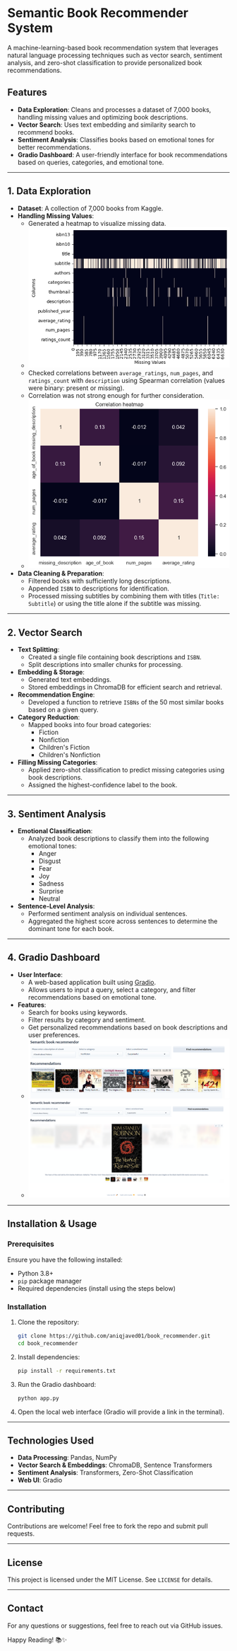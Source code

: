 # Semantic Book Recommender System

A machine-learning-based book recommendation system that leverages natural language processing techniques such as vector search, sentiment analysis, and zero-shot classification to provide personalized book recommendations.

## Features

- **Data Exploration**: Cleans and processes a dataset of 7,000 books, handling missing values and optimizing book descriptions.
- **Vector Search**: Uses text embedding and similarity search to recommend books.
- **Sentiment Analysis**: Classifies books based on emotional tones for better recommendations.
- **Gradio Dashboard**: A user-friendly interface for book recommendations based on queries, categories, and emotional tone.

---

## 1. Data Exploration

- **Dataset**: A collection of 7,000 books from Kaggle.
- **Handling Missing Values**:
  - Generated a heatmap to visualize missing data.
  - ![Alt text](images/heatmap.png)
  - Checked correlations between `average_ratings`, `num_pages`, and `ratings_count` with `description` using Spearman correlation (values were binary: present or missing).
  - Correlation was not strong enough for further consideration.
  - ![Alt text](images/correlation_heatmap.png)
- **Data Cleaning & Preparation**:
  - Filtered books with sufficiently long descriptions.
  - Appended `ISBN` to descriptions for identification.
  - Processed missing subtitles by combining them with titles (`Title: Subtitle`) or using the title alone if the subtitle was missing.

---

## 2. Vector Search

- **Text Splitting**:
  - Created a single file containing book descriptions and `ISBN`.
  - Split descriptions into smaller chunks for processing.
- **Embedding & Storage**:
  - Generated text embeddings.
  - Stored embeddings in ChromaDB for efficient search and retrieval.
- **Recommendation Engine**:
  - Developed a function to retrieve `ISBNs` of the 50 most similar books based on a given query.
- **Category Reduction**:
  - Mapped books into four broad categories:
    - Fiction
    - Nonfiction
    - Children's Fiction
    - Children's Nonfiction
- **Filling Missing Categories**:
  - Applied zero-shot classification to predict missing categories using book descriptions.
  - Assigned the highest-confidence label to the book.

---

## 3. Sentiment Analysis

- **Emotional Classification**:
  - Analyzed book descriptions to classify them into the following emotional tones:
    - Anger
    - Disgust
    - Fear
    - Joy
    - Sadness
    - Surprise
    - Neutral
- **Sentence-Level Analysis**:
  - Performed sentiment analysis on individual sentences.
  - Aggregated the highest score across sentences to determine the dominant tone for each book.

---

## 4. Gradio Dashboard

- **User Interface**:
  - A web-based application built using [Gradio](https://gradio.app/).
  - Allows users to input a query, select a category, and filter recommendations based on emotional tone.
- **Features**:
  - Search for books using keywords.
  - Filter results by category and sentiment.
  - Get personalized recommendations based on book descriptions and user preferences.
  - ![Alt text](images/dashboard-1.PNG)
  - ![Alt text](images/dashboard-2.PNG)

---

## Installation & Usage

### Prerequisites
Ensure you have the following installed:
- Python 3.8+
- `pip` package manager
- Required dependencies (install using the steps below)

### Installation

1. Clone the repository:
   ```bash
   git clone https://github.com/aniqjaved01/book_recommender.git
   cd book_recommender
   ```

2. Install dependencies:
   ```bash
   pip install -r requirements.txt
   ```

3. Run the Gradio dashboard:
   ```bash
   python app.py
   ```

4. Open the local web interface (Gradio will provide a link in the terminal).

---

## Technologies Used

- **Data Processing**: Pandas, NumPy
- **Vector Search & Embeddings**: ChromaDB, Sentence Transformers
- **Sentiment Analysis**: Transformers, Zero-Shot Classification
- **Web UI**: Gradio

---

## Contributing

Contributions are welcome! Feel free to fork the repo and submit pull requests.

---

## License

This project is licensed under the MIT License. See `LICENSE` for details.

---

## Contact

For any questions or suggestions, feel free to reach out via GitHub issues.

Happy Reading! 📚✨


